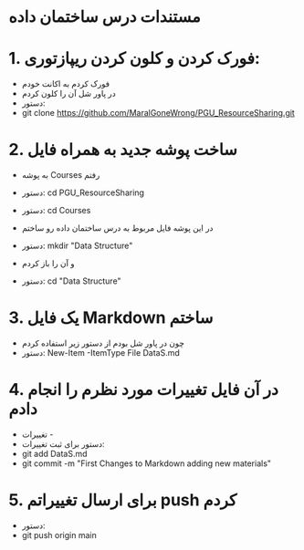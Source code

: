 # مستندات درس ساختمان داده

# 1. فورک کردن و کلون کردن ریپازتوری:

- فورک کردم به اکانت خودم
- در پاور شل آن را کلون کردم
- دستور:
- git clone https://github.com/MaralGoneWrong/PGU_ResourceSharing.git

# 2. ساخت پوشه جدید به همراه فایل

- به پوشه Courses رفتم

- دستور: cd PGU_ResourceSharing
- دستور: cd Courses
- در این پوشه فایل مربوط به درس ساختمان داده رو ساختم
- دستور: mkdir "Data Structure"
- و آن را باز کردم
- دستور: cd "Data Structure"

# 3. یک فایل Markdown ساختم

- چون در پاور شل بودم از دستور زیر استفاده کردم
- دستور: New-Item -ItemType File DataS.md

# 4. در آن فایل تغییرات مورد نظرم را انجام دادم

- تغییرات -
- دستور برای ثبت تغییرات:
- git add DataS.md
- git commit -m "First Changes to Markdown adding new materials"

# 5. برای ارسال تغییراتم push کردم

- دستور:
- git push origin main
